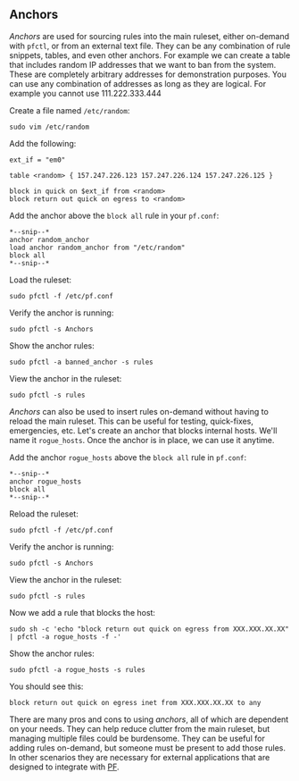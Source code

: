 ## Anchors

*Anchors* are used for sourcing rules into the main ruleset, either on-demand with `pfctl`, or from an external text file. They can be any combination of rule snippets, tables, and even other anchors. For example we can create a table that includes random IP addresses that we want to ban from the system. These are completely arbitrary addresses for demonstration purposes. You can use any combination of addresses as long as they are logical. For example you cannot use 111.222.333.444

Create a file named `/etc/random`:
```command
sudo vim /etc/random
```

Add the following:
```
ext_if = "em0"

table <random> { 157.247.226.123 157.247.226.124 157.247.226.125 }

block in quick on $ext_if from <random> 
block return out quick on egress to <random>
```

Add the anchor above the `block all` rule in your `pf.conf`:
```
*--snip--*
anchor random_anchor
load anchor random_anchor from "/etc/random"
block all
*--snip--*
```

Load the ruleset:
```command
sudo pfctl -f /etc/pf.conf
```

Verify the anchor is running:
```command
sudo pfctl -s Anchors
```

Show the anchor rules:
```command
sudo pfctl -a banned_anchor -s rules
```

View the anchor in the ruleset:
```command
sudo pfctl -s rules
```

*Anchors* can also be used to insert rules on-demand without having to reload the main ruleset. This can be useful for testing, quick-fixes, emergencies, etc. Let's create an anchor that blocks internal hosts. We'll name it `rogue_hosts`. Once the anchor is in place, we can use it anytime. 

Add the anchor `rogue_hosts` above the `block all` rule in `pf.conf`:
```
*--snip--*
anchor rogue_hosts
block all
*--snip--*
```

Reload the ruleset:
```command
sudo pfctl -f /etc/pf.conf
```

Verify the anchor is running:
```command
sudo pfctl -s Anchors
```

View the anchor in the ruleset:
```command
sudo pfctl -s rules
```

Now we add a rule that blocks the host:
```command
sudo sh -c 'echo "block return out quick on egress from XXX.XXX.XX.XX" | pfctl -a rogue_hosts -f -'
```

Show the anchor rules:
```command
sudo pfctl -a rogue_hosts -s rules
```

You should see this:
```
block return out quick on egress inet from XXX.XXX.XX.XX to any
```

There are many pros and cons to using *anchors*, all of which are dependent on your needs. They can help reduce clutter from the main ruleset, but managing multiple files could be burdensome. They can be useful for adding rules on-demand, but someone must be present to add those rules. In other scenarios they are necessary for external applications that are designed to integrate with [PF](https://www.freebsd.org/cgi/man.cgi?query=pf&apropos=0&sektion=0&manpath=FreeBSD+12.0-RELEASE+and+Ports&arch=default&format=html).



